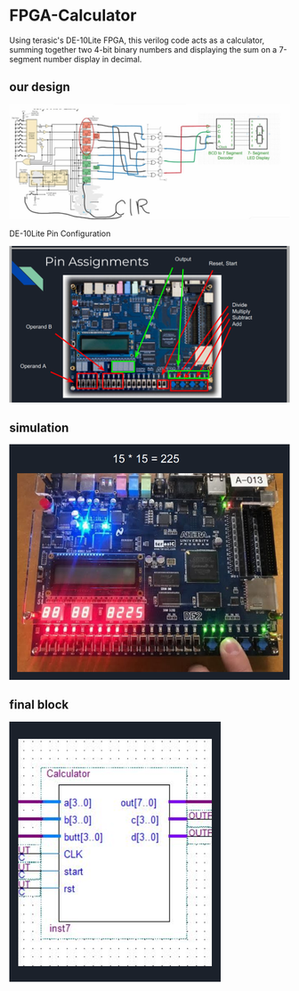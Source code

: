 # FPGA-Calculator
Using terasic's DE-10Lite FPGA, this verilog code acts as a calculator, summing together two 4-bit binary numbers and displaying the sum on a 7-segment number display in decimal.

## our design
![alt text](https://github.com/Abram1111/calculatro/blob/main/WhatsApp%20Image%202022-06-02%20at%2011.57.12%20PM.jpeg)

DE-10Lite Pin Configuration

![alt text](https://github.com/Abram1111/calculatro/blob/main/Screenshot%20(95).png)
## simulation
![alt text](https://github.com/Abram1111/calculatro/blob/main/Screenshot%20(96).png)
## final block
![alt text](https://github.com/Abram1111/calculatro/blob/main/Screenshot%202022-06-08%20080038.png)
